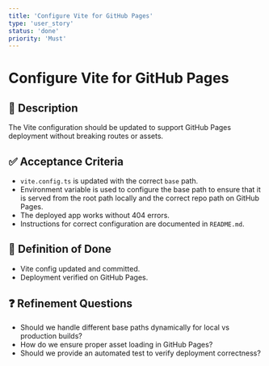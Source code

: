 ```yaml
---
title: 'Configure Vite for GitHub Pages'
type: 'user_story'
status: 'done'
priority: 'Must'
---
```


# Configure Vite for GitHub Pages

## 📌 Description

The Vite configuration should be updated to support GitHub Pages deployment without breaking routes or assets.

## ✅ Acceptance Criteria

- `vite.config.ts` is updated with the correct `base` path.
- Environment variable is used to configure the base path to ensure that it is served from the root path locally
  and the correct repo path on GitHub Pages.
- The deployed app works without 404 errors.
- Instructions for correct configuration are documented in `README.md`.

## 🎯 Definition of Done

- Vite config updated and committed.
- Deployment verified on GitHub Pages.

## ❓ Refinement Questions

- Should we handle different base paths dynamically for local vs production builds?
- How do we ensure proper asset loading in GitHub Pages?
- Should we provide an automated test to verify deployment correctness?
